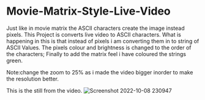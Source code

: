 # Movie-Matrix-Style-Live-Video
Just like in movie matrix the ASCII characters create the image instead pixels.
This Project is converts live video to ASCII characters.
What is happening in this is that instead of pixels i am converting them in to string of ASCII Values.
The pixels colour and brightness is changed to the order of the characters;
Finally to add the matrix feel i have coloured the strings green.


Note:change the zoom to 25% as i made the video bigger inorder to make the resolution better.

This is the still from the video.
![Screenshot 2022-10-08 230947](https://user-images.githubusercontent.com/77537880/194726133-1ba00e59-c46a-431a-876c-be7d73cea1b5.png)
